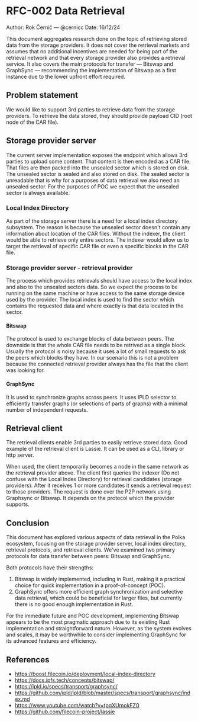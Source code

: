 # RFC-002 Data Retrieval

Author: Rok Černič — @cernicc
Date: 16/12/24

This document aggregates research done on the topic of retrieving stored data
from the storage providers. It does not cover the retrieval markets and assumes
that no additional incentives are needed for being part of the retrieval network
and that every storage provider also provides a retrieval service. It also
covers the main protocols for transfer — Bitswap and GraphSync — recommending
the implementation of Bitswap as a first instance due to the lower upfront
effort required.

## Problem statement

We would like to support 3rd parties to retrieve data from the storage
providers. To retrieve the data stored, they should provide payload CID (root
node of the CAR file).

## Storage provider server

The current server implementation exposes the endpoint which allows 3rd parties
to upload some content. That content is then encoded as a CAR file. That files
are then packed into the unsealed sector which is stored on disk. The unsealed
sector is sealed and also stored on disk. The sealed sector is unreadable that
is why for a purposes of data retrieval we also need an unsealed sector. For the
purposes of POC we expect that the unsealed sector is always available.

### Local Index Directory

As part of the storage server there is a need for a local index directory
subsystem. The reason is because the unsealed sector doesn't contain any
information about location of the CAR files. Without the indexer, the client
would be able to retrieve only entire sectors. The indexer would allow us to
target the retrieval of specific CAR file or even a specific blocks in the CAR
file.

### Storage provider server - retrieval provider

The process which provides retrievals should have access to the local index and
also to the unsealed sectors data. So we expect the process to be running on the
same machine or have access to the same storage device used by the provider. The
local index is used to find the sector which contains the requested data and
where exactly is that data located in the sector.

#### Bitswap

The protocol is used to exchange blocks of data between peers. The downside is
that the whole CAR file needs to be retrived as a single block. Usually the
protocol is noisy because it uses a lot of small requests to ask the peers which
blocks they have. In our scenario this is not a problem because the connected
retrieval provider always has the file that the client was looking for.

#### GraphSync

It is used to synchronize graphs across peers. It uses IPLD selector to
efficiently transfer graphs (or selections of parts of graphs) with a minimal
number of independent requests.

## Retrieval client

The retrieval clients enable 3rd parties to easily retrieve stored data. Good
example of the retrieval client is Lassie. It can be used as a CLI, library or
http server.

When used, the client temporarily becomes a node in the same network as the
retrieval provider above. The client first queries the indexer (Do not confuse
with the Local Index Directory) for retrieval candidates (storage providers).
After it receives 1 or more candidates it sends a retrieval request to those
providers. The request is done over the P2P network using Graphsync or Bitswap.
It depends on the protocol which the provider supports.

## Conclusion

This document has explored various aspects of data retrieval in the Polka
ecosystem, focusing on the storage provider server, local index directory,
retrieval protocols, and retrieval clients. We've examined two primary protocols
for data transfer between peers: Bitswap and GraphSync.

Both protocols have their strengths:

1. Bitswap is widely implemented, including in Rust, making it a practical
   choice for quick implementation in a proof-of-concept (POC).
2. GraphSync offers more efficient graph synchronization and selective data
   retrieval, which could be beneficial for larger files, but currently there is
   no good enough implementation in Rust.

For the immediate future and POC development, implementing Bitswap appears to be
the most pragmatic approach due to its existing Rust implementation and
straightforward nature. However, as the system evolves and scales, it may be
worthwhile to consider implementing GraphSync for its advanced features and
efficiency.

## References

- https://boost.filecoin.io/deployment/local-index-directory
- https://docs.ipfs.tech/concepts/bitswap/
- https://ipld.io/specs/transport/graphsync/
- https://github.com/ipld/ipld/blob/master/specs/transport/graphsync/index.md
- https://www.youtube.com/watch?v=tpqXUmokFZ0
- https://github.com/filecoin-project/lassie
